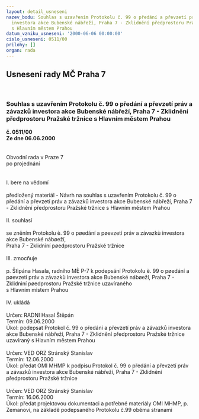 ```yaml
---
layout: detail_usneseni
nazev_bodu: Souhlas s uzavřením Protokolu č. 99 o předání a převzetí práv a závazků
  investora akce Bubenské nábřeží, Praha 7 - Zklidnění předprostoru Pražské tržnice
  s Hlavním městem Prahou
datum_vzniku_usneseni: '2000-06-06 00:00:00'
cislo_usneseni: 0511/00
prilohy: []
organ: rada
---
```

<div id="ucUsn_pList" class="usn">
	<span><h2>Usnesení rady MČ Praha 7 </h2>
<br></span><div class="standBody">
<span><h3>Souhlas s uzavřením Protokolu č. 99 o předání a převzetí práv a závazků investora akce Bubenské nábřeží, Praha 7 - Zklidnění předprostoru Pražské tržnice s Hlavním městem Prahou</h3></span><div class="center">
		<strong>č. 0511/00</strong><br>
	</div>
<div class="center">
		<strong>Ze dne 06.06.2000</strong><br><br>
	</div>     <br>Obvodní rada v Praze 7<br>po projednání<br><br><br>I.	bere na vědomí<br><br> předložený materiál - Návrh na souhlas s uzavřením Protokolu č. 99 o předání a převzetí práv a závazků investora akce Bubenské nábřeží, Praha 7 - Zklidnění předprostoru Pražské tržnice s Hlavním městem Prahou<br><br>II.	souhlasí <br><br>se zněním Protokolu è. 99 o pøedání a pøevzetí práv a závazkù investora akce Bubenské nábøeží, <br>Praha 7 - Zklidnìní pøedprostoru Pražské tržnice<br><br>III.	zmocňuje <br><br>p. Štìpána Hasala, radního MÈ P-7 k podepsání Protokolu è. 99 o pøedání a pøevzetí práv a závazkù investora akce Bubenské nábøeží, Praha 7 - Zklidnìní pøedprostoru Pražské tržnice uzavíraného <br>s Hlavním mìstem Prahou <br><br>IV.	ukládá <br><br> Určen:	     	RADNI Hasal Štěpán<br>Termín: 09.06.2000<br>Úkol:	podepsat Protokol č. 99 o předání a převzetí práv a závazků investora akce Bubenské nábřeží, Praha 7 - Zklidnění předprostoru Pražské tržnice uzavíraný s Hlavním městem Prahou <br> <br> Určen:	     	VED ORZ  Stránský Stanislav<br>Termín: 12.06.2000<br>Úkol:	předat OMI MHMP k podpisu Protokol č. 99 o předání a převzetí práv a závazků investora akce Bubenské nábřeží, Praha 7 - Zklidnění předprostoru Pražské tržnice<br> <br> Určen:	     	VED ORZ  Stránský Stanislav<br>Termín: 16.06.2000<br>Úkol:	předat projektovou dokumentaci a potřebné materiály OMI MHMP, p. Zemanovi, na základě podepsaného Protokolu č.99 oběma stranami <br>  </div>
</div>